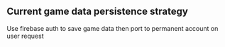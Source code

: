 ## Current game data persistence strategy

Use firebase auth to save game data then port to permanent account on user request